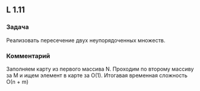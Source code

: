 ## L 1.11

### Задача
Реализовать пересечение двух неупорядоченных множеств.

### Комментарий
Заполняем карту из первого массива N. Проходим по второму массиву за M и ищем элемент в карте за О(1). Итогавая временная сложность О(n + m)
